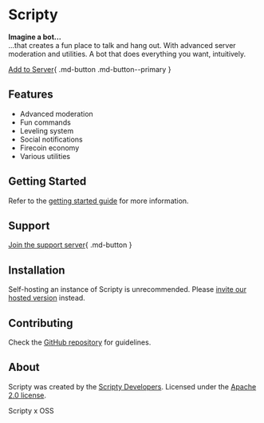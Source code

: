 # Scripty

**Imagine a bot...**  
...that creates a fun place to talk and hang out. With advanced server
moderation and utilities. A bot that does everything you want, intuitively.

[Add to Server](https://scriptybot.web.app){ .md-button .md-button--primary }

## Features

- Advanced moderation
- Fun commands
- Leveling system
- Social notifications
- Firecoin economy
- Various utilities

## Getting Started

Refer to the [getting started guide](getting-started.md) for more information.

## Support

[Join the support server](https://discord.gg){ .md-button }

## Installation

Self-hosting an instance of Scripty is unrecommended. Please [invite our hosted version](https://discord.com/api/oauth2/authorize?client_id=883496337616822302&permissions=8&scope=bot%20applications.commands) instead.

## Contributing

Check the [GitHub repository](https://github.com/scriptydev/scripty-v1a6) for guidelines.

## About

Scripty was created by the [Scripty Developers](https://github.com/scriptydev). Licensed under the [Apache 2.0 license](../LICENSE).

Scripty x OSS
